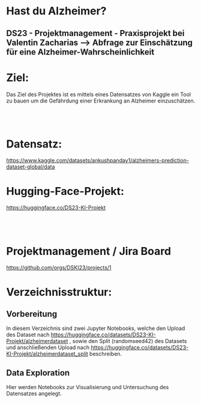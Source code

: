 # Hast du Alzheimer?
## DS23 - Projektmanagement - Praxisprojekt bei Valentin Zacharias --> Abfrage zur Einschätzung für eine Alzheimer-Wahrscheinlichkeit

# Ziel:
Das Ziel des Projektes ist es mittels eines Datensatzes von Kaggle ein Tool zu bauen um die Gefährdung einer Erkrankung an Alzheimer einzuschätzen. </br></br></br></br>

# Datensatz:
https://www.kaggle.com/datasets/ankushpanday1/alzheimers-prediction-dataset-global/data

# Hugging-Face-Projekt:
https://huggingface.co/DS23-KI-Projekt </br></br></br></br>

# Projektmanagement / Jira Board
https://github.com/orgs/DSKI23/projects/1 

# Verzeichnisstruktur:
## Vorbereitung
In diesem Verzeichnis sind zwei Jupyter Notebooks, welche den Upload des Dataset nach https://huggingface.co/datasets/DS23-KI-Projekt/alzheimerdataset , sowie den Split (randomseed42) des Datasets und anschließenden Upload nach https://huggingface.co/datasets/DS23-KI-Projekt/alzheimerdataset_split beschreiben.

## Data Exploration
Hier werden Notebooks zur Visualisierung und Untersuchung des Datensatzes angelegt.
